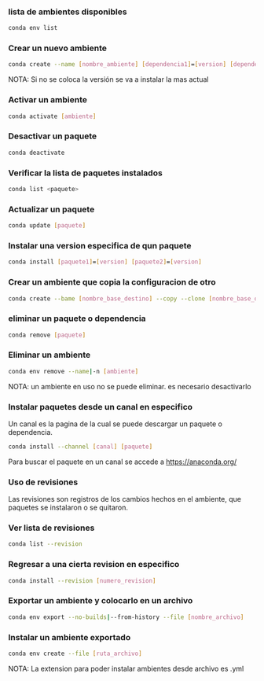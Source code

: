 ### lista de ambientes disponibles
```bash
conda env list
```

### Crear un nuevo ambiente
```bash
conda create --name [nombre_ambiente] [dependencia1]=[version] [dependencia2]=[version] ... 
```

NOTA: Si no se coloca la versión se va a instalar la mas actual

### Activar un ambiente
```bash
conda activate [ambiente]
```

### Desactivar un paquete
```bash
conda deactivate
```
### Verificar la lista de paquetes instalados
```bash
conda list <paquete>
``` 

### Actualizar un paquete
```bash
conda update [paquete]
```

### Instalar una version especifica de qun paquete
```bash
conda install [paquete1]=[version] [paquete2]=[version]
```

### Crear un ambiente que copia la configuracion de otro
```bash
conda create --bame [nombre_base_destino] --copy --clone [nombre_base_origen]
```
### eliminar un paquete o dependencia
 ```bash
 conda remove [paquete]
 ```

 ### Eliminar un ambiente
 ```bash
 conda env remove --name|-n [ambiente]
 ```

 NOTA: un ambiente en uso no se puede eliminar. es necesario desactivarlo

### Instalar paquetes desde un canal en especifico
Un canal es la pagina de la cual se puede descargar un paquete o dependencia. 
```bash
conda install --channel [canal] [paquete]
```

Para buscar el paquete en un canal se accede a https://anaconda.org/

### Uso de revisiones
Las revisiones son registros de los cambios hechos en el ambiente, que paquetes se instalaron o se quitaron. 

### Ver lista de revisiones
```bash
conda list --revision
```

### Regresar a una cierta revision en especifico
```bash
conda install --revision [numero_revision]
```

### Exportar un ambiente y colocarlo en un archivo
```bash
conda env export --no-builds|--from-history --file [nombre_archivo]
```

### Instalar un ambiente exportado
```bash
conda env create --file [ruta_archivo]
```
NOTA: La extension para poder instalar ambientes desde archivo es .yml